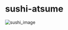# sushi-atsume

![sushi_image](https://user-images.githubusercontent.com/43293357/45596961-59408600-b9ff-11e8-9401-f4ec570f879d.png)
